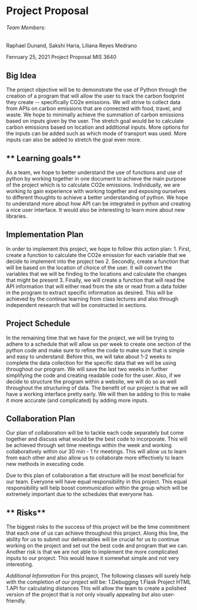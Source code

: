 # Project Proposal
###### Team Members:
Raphael Dunand, Sakshi Haria, Liliana Reyes Medrano

Fenruary 25, 2021
Project Proposal 
MIS 3640

## **Big Idea**
The project objective will be to demonstrate the use of Python through the creation of a program that will allow the user to track the carbon footprint they create -- specifically CO2e emissions.  We will strive to collect data from APIs on carbon emissions that are connected with food, travel, and waste.  We hope to minimally achieve the summation of carbon emissions based on inputs given by the user. The stretch goal would be to calculate carbon emissions based on location and additional inputs. More options for the inputs can be added such as which mode of transport was used. More inputs can also be added to stretch the goal even more.

## ** Learning goals**
As a team, we hope to better understand the use of functions and use of python by working together in one document to achieve the main purpose of the project which is to calculate CO2e emissions. Individually, we are working to gain experience with working together and exposing ourselves to different thoughts to achieve a better understanding of python. We hope to understand more about how API can be integrated in python and creating a nice user interface. It would also be interesting to learn more about new libraries. 

## **Implementation Plan**
In order to implement this project, we hope to follow this action plan:
    1. First, create a function to calculate the CO2e emission for each variable that we decide to implement into the project two
    2. Secondly, create a function that will be based on the location of choice of the user. It will convert the variables that we will be finding to the locations and calculate the changes that might be present
    3. Finally, we will create a function that will read the API information that will either read from the site or read from a data folder in the program to extract specific information as desired.
This will be achieved by the continue learning from class lectures and also through independent research that will be constructed in sections.


## **Project Schedule**
In the remaining time that we have for the project, we will be trying to adhere to a schedule that will allow us per week to create one section of the python code and make sure to refine the code to make sure that is simple and easy to understand.  Before this, we will take about 1-2 weeks to complete the data collection for the specific data that we will be using throughout our program. We will save the last two weeks in further simplifying the code and creating readable code for the user. Also, if we decide to structure the program within a website, we will do so as well throughout the structuring of data. The benefit of our project is that we will have a working interface pretty early. We will then be adding to this to make it more accurate (and complicated) by adding more inputs. 

## **Collaboration Plan**
Our plan of collaboration will be to tackle each code separately but come together and discuss what would be the best code to incorporate. This will be achieved through set time meetings within the week and working collaboratively within our 30 min - 1 hr meetings. This will allow us to learn from each other and also allow us to collaborate more effectively to learn new methods in executing code.

Due to this plan of collaboration a flat structure will be most beneficial for our team. Everyone will have equal responsibility in this project. This equal responsibility will help boost communication within the group which will be extremely important due to the schedules that everyone has.


## ** Risks**
The biggest risks to the success of this project will be the time commitment that each one of us can achieve throughout this project. Along this line, the ability for us to submit our deliverables will be crucial for us to continue working on the project and set out the best code and program that we can. Another risk is that we are not able to implement the more complicated inputs to our project. This would leave it somewhat simple and not very interesting. 

*Additional Infomration* 
For this project, The following classes will surely help with the completion of our project will be:
    1.Debugging
    1.Flask Project HTML
    1.API for calculating distances
This will allow the team to create a polished version of the project that is not only visually appealing but also user-friendly.


